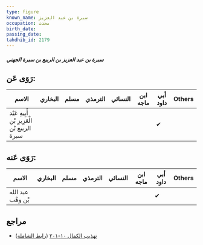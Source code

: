 ```yaml
---
type: figure
known_name: سبرة بن عبد العزيز
occupation: محدث
birth_date:
passing_date:
tahdhib_id: 2179
---
```

##### سبرة بن عبد العزيز بن الربيع بن سبرة الجهني

## رَوَى عَن:
| الاسم                                        | البخاري | مسلم | الترمذي | النسائي | ابن ماجه | أبي داود | Others |
| -------------------------------------------- | ------- | ---- | ------- | ------- | -------- | -------- | ------ |
| أَبِيهِ عَبْد الْعَزِيزِ بْن الربيع بْن سبرة |         |      |         |         |          | ✔        |        |
## رَوَى عَنه:
| الاسم             | البخاري | مسلم | الترمذي | النسائي | ابن ماجه | أبي داود | Others |
| ----------------- | ------- | ---- | ------- | ------- | -------- | -------- | ------ |
| عبد الله بْن وهْب |         |      |         |         |          | ✔        |        |
## مراجع
- [تهذيب الكمال ١٠-٢٠١](obsidian://open?vault=Tahdhib-al-Kamal&file=Figures/٢١٧٩-سبرة%20بن%20عبد%20العزيز%20بن%20الربيع%20بن%20سبرة%20الجهني) ([رابط الشاملة](https://shamela.ws/book/3722/4973))